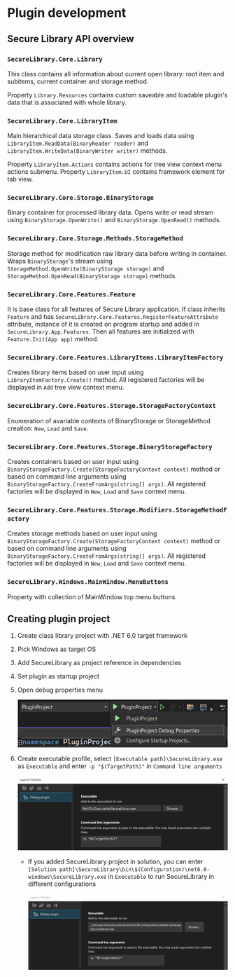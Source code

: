 # Plugin development
## Secure Library API overview
### `SecureLibrary.Core.Library`
This class contains all information about current open library: root item and subitems, current container and storage method.

Property `Library.Resources` contains custom saveable and loadable plugin's data that is associated with whole library.

### `SecureLibrary.Core.LibraryItem`
Main hierarchical data storage class. Saves and loads data using `LibraryItem.ReadData(BinaryReader reader)` and `LibraryItem.WriteData(BinaryWriter writer)` methods.

Property `LibraryItem.Actions` contains actions for tree view context menu actions submenu.
Property `LibraryItem.UI` contains framework element for tab view.

### `SecureLibrary.Core.Storage.BinaryStorage`
Binary container for processed library data. Opens write or read stream using `BinaryStorage.OpenWrite()` and `BinaryStorage.OpenRead()` methods.

### `SecureLibrary.Core.Storage.Methods.StorageMethod`
Storage method for modification raw library data before writing in container. Wraps `BinaryStorage`'s stream using `StorageMethod.OpenWrite(BinaryStorage storage)` and `StorageMethod.OpenRead(BinaryStorage storage)` methods.

### `SecureLibrary.Core.Features.Feature`
It is base class for all features of Secure Library application. If class inherits `Feature` and has `SecureLibrary.Core.Features.RegisterFeatureAttribute` attribute, instance of it is created on program startup and added in `SecureLibrary.App.Features`. Then all features are initialized with `Feature.Init(App app)` method.

### `SecureLibrary.Core.Features.LibraryItems.LibraryItemFactory`
Creates library items based on user input using `LibraryItemFactory.Create()` method. All registered factories will be displayed in `Add` tree view context menu.

### `SecureLibrary.Core.Features.Storage.StorageFactoryContext`
Enumeration of avariable contexts of BinaryStorage or StorageMethod creation: `New`,  `Load` and `Save`.

### `SecureLibrary.Core.Features.Storage.BinaryStorageFactory`
Creates containers based on user input using `BinaryStorageFactory.Create(StorageFactoryContext context)` method or based on command line arguments using `BinaryStorageFactory.CreateFromArgs(string[] args)`. All registered factories will be displayed in `New`, `Load` and `Save` context menu.

### `SecureLibrary.Core.Features.Storage.Modifiers.StorageMethodFactory`
Creates storage methods based on user input using `BinaryStorageFactory.Create(StorageFactoryContext context)` method or based on command line arguments using `BinaryStorageFactory.CreateFromArgs(string[] args)`. All registered factories will be displayed in `New`, `Load` and `Save` context menu.

### `SecureLibrary.Windows.MainWindow.MenuButtons`
Property with collection of MainWindow top menu buttons.

## Creating plugin project
1. Create class library project with .NET 6.0 target framework
2. Pick Windows as target OS
3. Add SecureLibrary as project reference in dependencies
4. Set plugin as startup project
5. Open debug properties menu

	![Screenshot](Screenshots/9.png)

7. Create executable profile, select `[Executable path]\SecureLibrary.exe` as `Executable` and enter `-p "$(TargetPath)"` in `Command line arguments` 

	![Screenshot](Screenshots/10.png)

	- If you added SecureLibrary project in solution, you can enter `[Solution path]\SecureLibrary\bin\$(Configuration)\net6.0-windows\SecureLibrary.exe` in `Executable` to run SecureLibrary in different configurations

		![Screenshot](Screenshots/11.png)
